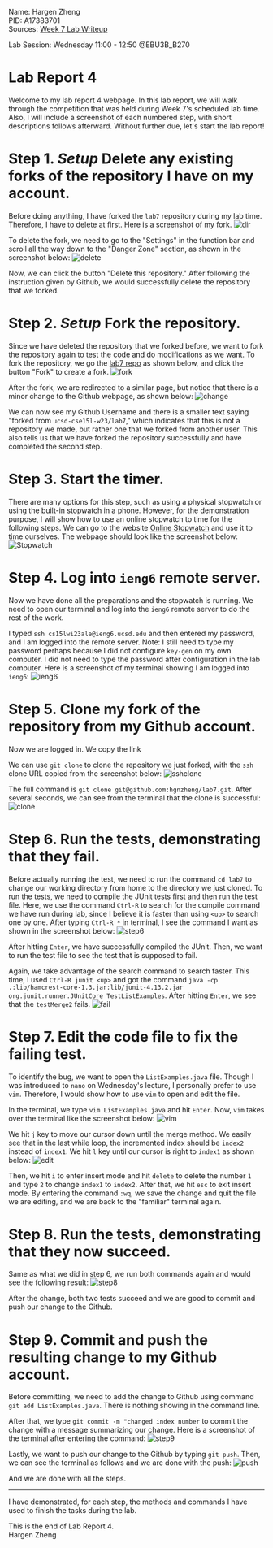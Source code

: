 Name: Hargen Zheng\
PID: A17383701\
Sources: [Week 7 Lab Writeup](https://ucsd-cse15l-w23.github.io/week/week7/)

Lab Session: Wednesday 11:00 - 12:50 @EBU3B_B270

# Lab Report 4
Welcome to my lab report 4 webpage. In this lab report, we will walk through the competition that was held during Week 7's scheduled lab time. Also, I will include a screenshot of each numbered step, with short descriptions follows afterward. Without further due, let's start the lab report!

# Step 1. *Setup* Delete any existing forks of the repository I have on my account.

Before doing anything, I have forked the `lab7` repository during my lab time. Therefore, I have to delete at first. Here is a screenshot of my fork.
![dir](step1-1.png)

To delete the fork, we need to go to the "Settings" in the function bar and scroll all the way down to the "Danger Zone" section, as shown in the screenshot below:
![delete](step1-2.png)

Now, we can click the button "Delete this repository." After following the instruction given by Github, we would successfully delete the repository that we forked.  

# Step 2. *Setup* Fork the repository.
Since we have deleted the repository that we forked before, we want to fork the repository again to test the code and do modifications as we want. To fork the repository, we go the [lab7 repo](https://ucsd-cse15l-w23.github.io/week/week7/) as shown below, and click the button "Fork" to create a fork.
![fork](step2.png)

After the fork, we are redirected to a similar page, but notice that there is a minor change to the Github webpage, as shown below:
![change](step2-2.png)

We can now see my Github Username and there is a smaller text saying "forked from `ucsd-cse15l-w23/lab7`," which indicates that this is not a repository we made, but rather one that we forked from another user. This also tells us that we have forked the repository successfully and have completed the second step.

# Step 3. Start the timer.
There are many options for this step, such as using a physical stopwatch or using the built-in stopwatch in a phone. However, for the demonstration purpose, I will show how to use an online stopwatch to time for the following steps. We can go to the website [Online Stopwatch](https://www.timeanddate.com/stopwatch/) and use it to time ourselves. The webpage should look like the screenshot below:
![Stopwatch](step3.png)

# Step 4. Log into `ieng6` remote server.
Now we have done all the preparations and the stopwatch is running. We need to open our terminal and log into the `ieng6` remote server to do the rest of the work.

I typed `ssh cs15lwi23ale@ieng6.ucsd.edu` and then entered my password, and I am logged into the remote server. Note: I still need to type my password perhaps because I did not configure `key-gen` on my own computer. I did not need to type the password after configuration in the lab computer. Here is a screenshot of my terminal showing I am logged into `ieng6`:
![ieng6](step4.png)

# Step 5. Clone my fork of the repository from my Github account.
Now we are logged in. We copy the link 

We can use `git clone` to clone the repository we just forked, with the `ssh` clone URL copied from the screenshot below:
![sshclone](step5-1.png)

The full command is `git clone git@github.com:hgnzheng/lab7.git`. After several seconds, we can see from the terminal that the clone is successful:
![clone](step5-2.png)

# Step 6. Run the tests, demonstrating that they fail.
Before actually running the test, we need to run the command `cd lab7` to change our working directory from home to the directory we just cloned. To run the tests, we need to compile the JUnit tests first and then run the test file. Here, we use the command `Ctrl-R` to search for the compile command we have run during lab, since I believe it is faster than using `<up>` to search one by one. After typing `Ctrl-R *` in terminal, I see the command I want as shown in the screenshot below:
![step6](step-6.png)

After hitting `Enter`, we have successfully compiled the JUnit. Then, we want to run the test file to see the test that is supposed to fail. 

Again, we take advantage of the search command to search faster. This time, I used `Ctrl-R junit <up>` and got the command `java -cp .:lib/hamcrest-core-1.3.jar:lib/junit-4.13.2.jar org.junit.runner.JUnitCore TestListExamples`. After hitting `Enter`, we see that the `testMerge2` fails. 
![fail](step6-2.png)

# Step 7. Edit the code file to fix the failing test.
To identify the bug, we want to open the `ListExamples.java` file. Though I was introduced to `nano` on Wednesday's lecture, I personally prefer to use `vim`. Therefore, I would show how to use `vim` to open and edit the file. 

In the terminal, we type `vim ListExamples.java` and hit `Enter`. Now, `vim` takes over the terminal like the screenshot below:
![vim](step6-3.png)

We hit `j` key to move our cursor down until the merge method. We easily see that in the last while loop, the incremented index should be `index2` instead of `index1`. We hit `l` key until our cursor is right to `index1` as shown below:
![edit](step6-4.png)

Then, we hit `i` to enter insert mode and hit `delete` to delete the number `1` and type `2` to change `index1` to `index2`. After that, we hit `esc` to exit insert mode. By entering the command `:wq`, we save the change and quit the file we are editing, and we are back to the "familiar" terminal again.

# Step 8. Run the tests, demonstrating that they now succeed.

Same as what we did in step 6, we run both commands again and would see the following result:
![step8](step8.png)

After the change, both two tests succeed and we are good to commit and push our change to the Github.
# Step 9. Commit and push the resulting change to my Github account.
Before committing, we need to add the change to Github using command `git add ListExamples.java`. There is nothing showing in the command line. 

After that, we type `git commit -m "changed index number` to commit the change with a message summarizing our change. Here is a screenshot of the terminal after entering the command:
![step9](step9.png)

Lastly, we want to push our change to the Github by typing `git push`. Then, we can see the terminal as follows and we are done with the push:
![push](step9-2.png)

And we are done with all the steps.

---

I have demonstrated, for each step, the methods and commands I have used to finish the tasks during the lab. 

This is the end of Lab Report 4.\
Hargen Zheng

